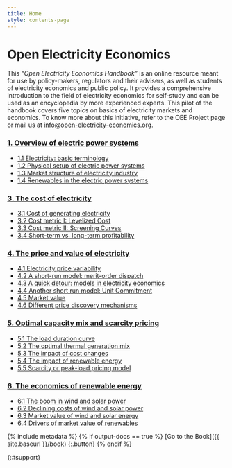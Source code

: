 ```yaml
---
title: Home
style: contents-page
---
```


# Open Electricity Economics  

This *“Open Electricity Economics Handbook”* is an online resource meant for use by policy-makers, regulators and their advisers, as well as students of electricity economics and public policy. It provides a comprehensive introduction to the field of electricity economics for self-study and can be used as an encyclopedia by more experienced experts. This pilot of the handbook covers five topics on basics of electricity markets and economics. To know more about this initiative, refer to the OEE Project page or mail us at [info@open-electricity-economics.org](mailto:khanna@hertie-school.org).

### [1. Overview of electric power systems](book/text/01.html#overview-of-electric-power-systems)
  - [1.1 Electricity: basic terminology](book/text/01.html#1-electricity-basic-terminology)
  - [1.2 Physical setup of electric power systems](book/text/01.html#2-physical-setup-of-electric-power-systems)
  - [1.3 Market structure of electricity industry](book/text/01.html#3-market-structure-of-electricity-industry)
  - [1.4 Renewables in the electric power systems](book/text/01.html#4-renewables-in-the-electric-power-systems)
### [3. The cost of electricity](book/text/03.html#the-cost-of-electricity)
  - [3.1 Cost of generating electricity](book/text/03.html#1-cost-of-generating-electricity)
  - [3.2 Cost metric I: Levelized Cost](book/text/03.html#2-cost-metric-i-levelized-cost)
  - [3.3 Cost metric II: Screening Curves](book/text/03.html#3-cost-metric-ii-screening-curves)
  - [3.4 Short-term vs. long-term profitability](book/text/03.html#4-short-term-vs-long-term-profitability)  
### [4. The price and value of electricity](book/text/04.html#the-price-and-value-of-electricity)
  - [4.1 Electricity price variability](book/text/04.html#1-electricity-price-variability)
  - [4.2 A short-run model: merit-order dispatch](book/text/04.html#2-a-short-run-model-merit-order-dispatch)
  - [4.3 A quick detour: models in electricity economics](book/text/04.html#3-a-quick-detour-models-in-electricity-economics)
  - [4.4 Another short run model: Unit Commitment](book/text/04.html#4-another-short-run-model-unit-commitment)
  - [4.5 Market value](book/text/04.html#5-market-value)
  - [4.6 Different price discovery mechanisms](book/text/04.html#6-different-price-discovery-mechanisms)
### [5. Optimal capacity mix and scarcity pricing](book/text/05.html#optimal-capacity-mix-and-scarcity-pricing)
  - [5.1 The load duration curve](book/text/05.html#1-the-load-duration-curve)
  - [5.2 The optimal thermal generation mix](book/text/05.html#2-the-optimal-thermal-generation-mix)
  - [5.3 The impact of cost changes](book/text/05.html#3-the-impact-of-cost-changes)
  - [5.4 The impact of renewable energy](book/text/05.html#4-the-impact-of-renewable-energy)
  - [5.5 Scarcity or peak-load pricing model](book/text/05.html#5-scarcity-or-peak-load-pricing-model)
### [6. The economics of renewable energy](book/text/06.html#the-economics-of-renewable-energy)
  - [6.1 The boom in wind and solar power](book/text/06.html#1-the-boom-in-wind-and-solar-power)
  - [6.2 Declining costs of wind and solar power](book/text/06.html#2-declining-costs-of-wind-and-solar-power)
  - [6.3 Market value of wind and solar energy](book/text/06.html#3-market-value-of-wind-and-solar-energy)
  - [6.4 Drivers of market value of renewables](book/text/06.html#4-drivers-of-market-value-of-renewables)



{% include metadata %}
{% if output-docs == true %}
[Go to the Book]({{ site.baseurl }}/book)
{:.button}
{% endif %}

{:#support}

<!-- Remove these comment tags to activate a project home page for your book project

{% include metadata %}

# {{ project-name }}

{{ project-description }}

{% for book in site.data.meta.works %}
*[{{ book.title }}]({{ book.directory }}/text/{{ book.products.web.start-page }}.html)*
{% endfor %}

-->
